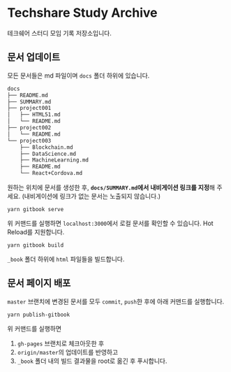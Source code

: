 # Techshare Study Archive 

테크쉐어 스터디 모임 기록 저장소입니다.

## 문서 업데이트

모든 문서들은 md 파일이며 `docs` 폴더 하위에 있습니다.

```bash
docs
├── README.md
├── SUMMARY.md
├── project001
│   ├── HTML51.md
│   └── README.md
├── project002
│   └── README.md
└── project003
    ├── Blockchain.md
    ├── DataScience.md
    ├── MachineLearning.md
    ├── README.md
    └── React+Cordova.md
```

원하는 위치에 문서를 생성한 후, **`docs/SUMMARY.md`에서 내비게이션 링크를 지정**해 주세요.
(내비게이션에 링크가 없는 문서는 노출되지 않습니다.)

```
yarn gitbook serve
```
위 커맨드를 실행하면 `localhost:3000`에서 로컬 문서를 확인할 수 있습니다. Hot Reload를 지원합니다.

```
yarn gitbook build
```
`_book` 폴더 하위에 `html` 파일들을 빌드합니다.


## 문서 페이지 배포

`master` 브랜치에 변경된 문서를 모두 `commit`, `push`한 후에 아래 커맨드를 실행합니다.

```
yarn publish-gitbook
```

위 커맨드를 실행하면
1. `gh-pages` 브랜치로 체크아웃한 후
1. `origin/master`의 업데이트를 반영하고 
1. `_book` 폴더 내의 빌드 결과물을 root로 옮긴 후 푸시합니다. 
